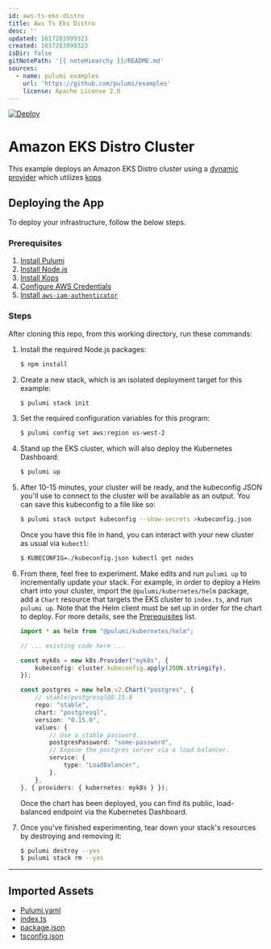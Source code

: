 ```yaml
---
id: aws-ts-eks-distro
title: Aws Ts Eks Distro
desc: ''
updated: 1617203999323
created: 1617203999323
isDir: false
gitNotePath: '{{ noteHiearchy }}/README.md'
sources:
  - name: pulumi examples
    url: 'https://github.com/pulumi/examples'
    license: Apache License 2.0
---
```

[![Deploy](https://get.pulumi.com/new/button.svg)](https://app.pulumi.com/new)

# Amazon EKS Distro Cluster

This example deploys an Amazon EKS Distro cluster using a [dynamic provider](https://www.pulumi.com/docs/intro/concepts/resources/#dynamicproviders) which utilizes [kops](https://github.com/kubernetes/kops)

## Deploying the App

To deploy your infrastructure, follow the below steps.

### Prerequisites

1. [Install Pulumi](https://www.pulumi.com/docs/get-started/install/)
2. [Install Node.js](https://nodejs.org/en/download/)
3. [Install Kops](https://kops.sigs.k8s.io/getting_started/install/)
4. [Configure AWS Credentials](https://www.pulumi.com/docs/intro/cloud-providers/aws/setup/)
5. [Install `aws-iam-authenticator`](https://docs.aws.amazon.com/eks/latest/userguide/install-aws-iam-authenticator.html)

### Steps

After cloning this repo, from this working directory, run these commands:

1. Install the required Node.js packages:

   ```bash
   $ npm install
   ```

2. Create a new stack, which is an isolated deployment target for this example:

   ```bash
   $ pulumi stack init
   ```

3. Set the required configuration variables for this program:

   ```bash
   $ pulumi config set aws:region us-west-2
   ```

4. Stand up the EKS cluster, which will also deploy the Kubernetes Dashboard:

   ```bash
   $ pulumi up
   ```

5. After 10-15 minutes, your cluster will be ready, and the kubeconfig JSON you'll use to connect to the cluster will
   be available as an output. You can save this kubeconfig to a file like so:

   ```bash
   $ pulumi stack output kubeconfig --show-secrets >kubeconfig.json
   ```

    Once you have this file in hand, you can interact with your new cluster as usual via `kubectl`:

   ```bash
   $ KUBECONFIG=./kubeconfig.json kubectl get nodes
   ```


7. From there, feel free to experiment. Make edits and run `pulumi up` to incrementally update your stack.
   For example, in order to deploy a Helm chart into your cluster, import the `@pulumi/kubernetes/helm` package,
   add a `Chart` resource that targets the EKS cluster to `index.ts`, and run `pulumi up`. Note that the Helm client
   must be set up in order for the chart to deploy. For more details, see the [Prerequisites](#prerequisites) list.

   ```typescript
   import * as helm from "@pulumi/kubernetes/helm";

   // ... existing code here ...

   const myk8s = new k8s.Provider("myk8s", {
       kubeconfig: cluster.kubeconfig.apply(JSON.stringify),
   });

   const postgres = new helm.v2.Chart("postgres", {
       // stable/postgresql@0.15.0
       repo: "stable",
       chart: "postgresql",
       version: "0.15.0",
       values: {
           // Use a stable password.
           postgresPassword: "some-password",
           // Expose the postgres server via a load balancer.
           service: {
               type: "LoadBalancer",
           },
       },
   }, { providers: { kubernetes: myk8s } });
   ```

    Once the chart has been deployed, you can find its public, load-balanced endpoint via the Kubernetes Dashboard.

8. Once you've finished experimenting, tear down your stack's resources by destroying and removing it:

   ```bash
   $ pulumi destroy --yes
   $ pulumi stack rm --yes
   ```

* * *

## Imported Assets

- [Pulumi.yaml](/assets/pulumi.yaml)
- [index.ts](/assets/index.ts)
- [package.json](/assets/package.json)
- [tsconfig.json](/assets/tsconfig.json)

